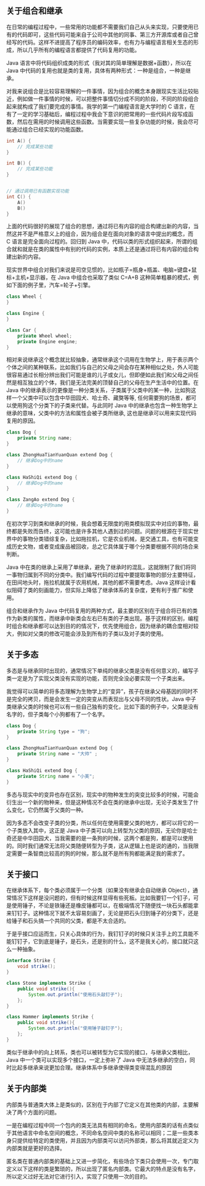
## 关于组合和继承

在日常的编程过程中，一些常用的功能都不需要我们自己从头来实现，只要使用已有的代码即可，这些代码可能来自于公司中其他的同事、第三方开源库或者自己曾经写的代码。这样不进提高了程序员的编码效率，也有力与编程语言相关生态的形成，所以几乎所有的编程语言都提供了代码复用的功能。

Java 语言中将代码组织成类的形式（我对其的简单理解是数据+函数），所以在 Java 中代码的复用也就是类的复用，具体有两种形式：一种是组合，一种是继承。

对我来说组合是比较容易理解的一件事情，因为组合的概念本身跟现实生活比较贴近，例如做一件事情的时候，可以把整件事情切分成不同的阶段，不同的阶段组合起来就构成了我们要完成的事情。我学的第一门编程语言是大学时的 C 语言，在有了一定的学习基础后，编程过程中我会下意识的把常用的一些代码片段写成函数，然后在需用的时候调用这些函数。当需要实现一些复杂功能的时候，我会尽可能通过组合已经实现的功能函数。

```C
int A() {
	// 完成某些功能
}

int B() {
	// 完成某些功能
}


// 通过调用已有函数实现功能
int C() {
	A()
	B()
}
```

上面的代码很好的展现了组合的思想，通过将已有内容的组合构建出新的内容，当然这并不是严格意义上的组合，因为组合是在面向对象的语言中提出的概念，而 C 语言是完全面向过程的。回归到 Java 中，代码以类的形式组织起来，所谓的组合就和就是在类的属性中有别的代码的实例，本质上还是通过将已有内容的组合构建出新的内容。

现实世界中组合对我们来说是司空见惯的，比如瓶子=瓶身+瓶盖、电脑=键盘+鼠标+主机+显示器，在 Java 中组合也采取了类似 C=A+B 这种简单粗暴的模式，例如下面的例子里，汽车=轮子+引擎。

```java
class Wheel {
}

class Engine {
}

class Car {
	private Wheel wheel;
	private Engine engine;
}
```

相对来说继承这个概念就比较抽象，通常继承这个词用在生物学上，用于表示两个个体之间的某种联系，比如我们与自己的父母之间会存在某种相似之处，外人可能很容易通过长相分辨出我们可能是谁的儿子或女儿，但即便如此我们和父母之间任然是相互独立的个体，我们是无法完美的顶替自己的父母在生产生活中的位置。在 Java 中的继承表示的更像是一种分类关系，子类属于父类中的某一种，比如狗这样一个父类中可以包含中华田园犬、哈士奇、藏獒等等, 任何需要狗的场景，都可以使用狗这个分类下的子类来代替。与此同时 Java 中的继承也包含一种生物学上继承的意味，父类中的方法和属性会被子类所继承, 这也是继承可以用来实现代码复用的原因。 

```java
class Dog {
	private String name;
}

class ZhongHuaTianYuanQuan extend Dog {
	// 继承Dog中的name
}

class HaShiQi extend Dog {
	// 继承Dog中的name
}

class ZangAo extend Dog {
	// 继承Dog中的name
}
```

在初次学习到类和继承的时候，我会想着无限度的用类模拟现实中对应的事物，最终都是失败而告终，这可能也是许多其他人遇到过的问题。问题的根源在于现实世界中的事物分类错综复杂，比如拖拉机，它是农业机械，是交通工具，也有可能变成历史文物，或者变成废品被回收，总之它具体属于哪个分类要根据不同的场合来判断。

Java 中在类的继承上采用了单继承，避免了继承时的混乱，这就限制了我们将同一事物归属到不同的分类中。我们编写代码的过程中要提取事物的部分主要特征，在田间地头时，拖拉机就属于农用机械，其他的都不需要考虑。Java 这样设计看似阻碍了类的刻画能力，但实际上降低了继承体系的复杂度，更有利于推广和使用。

组合和继承作为 Java 中代码复用的两种方式，最主要的区别在于组合将已有的类作为新类的属性，而继承中新类会左右已有类的子类出现。基于这样的区别，编程时组合和继承都可以达到目的的情况下，优先使用组合，因为继承的耦合度相对较大，例如对父类的修改可能会涉及到所有的子类以及对子类的使用。

## 关于多态

多态是与继承同时出现的，通常情况下单纯的继承父类是没有任何意义的，编写子类一定是为了实现父类没有实现的功能，否则完全没必要实现一个子类出来。

我觉得可以简单的将多态理解为生物学上的“变异”，孩子在继承父母基因的同时不是完全的拷贝，而是会发生一定的突变从而表现出与父母不同的性状。Java 中子类继承父类的时候也可以有一些自己独有的变化，比如下面的例子中，父类是没有名字的，但子类每个小狗都有了一个名字。

```java
class Dog {
	private String type = "狗";
}

class ZhongHuaTianYuanQuan extend Dog {
	private String name = "大帅" ;
}

class HaShiQi extend Dog {
	private String name = "小美";
}

```

多态与现实中的变异也存在区别，现实中的物种发生的突变比较多的时候，可能会衍生出一个新的物种来，但是这种情况不会在类的继承中出现，无论子类发生了什么变化，它仍然属于父类的一种。

因为多态不会改变子类的分类，所以任何在使用需要父类的地方，都可以将它的一个子类放入其中，这正是 Java 中子类可以向上转型为父类的原因，无论你是哈士奇还是中华田园犬，当我需要的是一条狗的时候，这两个都是狗，都是可以使用的。同时我们通常无法将父类随便转型为子类，这从逻辑上也是说的通的，当我限定需要一条智商比较高的狗的时候，那么就不是所有狗都能满足我的需求了。

## 关于接口

在继承体系下，每个类必须属于一个分类（如果没有继承会自动继承 Object），通常情况下这样是没问题的，但有时候这样显得有些死板。比如我要钉一个钉子，可是使用锤子，不论是铁锤还是橡皮锤都可以，在极端情况下随便找一块石头都能拿来钉钉子。这种情况下就不太容易刻画了，无论是把石头归到锤子的分类下，还是给锤子和石头搞一个共同的父类，都是不太合适的。

于是乎接口应运而生，只关心具体的行为，我钉钉子的时候只关注手上的工具能不能钉钉子，它到底是锤子，是石头，还是别的什么，这不是我关心的，接口就只这么一种抽象。

```java
interface Strike {
	void strike();
}

class Stone implements Strike {
	public void strike(){
		System.out.println("使用石头敲钉子");
	};
}

class Hammer implements Strike {
	public void strike(){
		System.out.println("使用锤子敲钉子");
	};
}
```

类似于继承中的向上转系，类也可以被转型为它实现的接口，与继承父类相比，Java 中一个类可以实现多个接口，一定上弥补了 Java 中无法多继承的空白，同时比起多继承来说更加合理。继承体系中多继承使得类变得混乱的原因

## 关于内部类

内部类与普通类大体上是类似的，区别在于内部了它定义在其他类的内部，主要解决了两个方面的问题。

一是在编程过程中同一个包内的类无法具有相同的命名，使用内部类的话有点类似于其他语言中命名空间的概念，不同命名空间中类的名称可以相同；二是一些类本身只提供给特定的类使用，并且因为内部类可以访问外部类，那么将其就近定义为内部类就是更好的选择。

匿名类在普通内部类的基础上又进一步简化，有些场合下类只会使用一次，专门取定义以下这样的类是繁琐的，所以出现了匿名内部类。它最大的特点是没有名字，所以定义过好无法对它进行引入，实现了只使用一次的目的。


